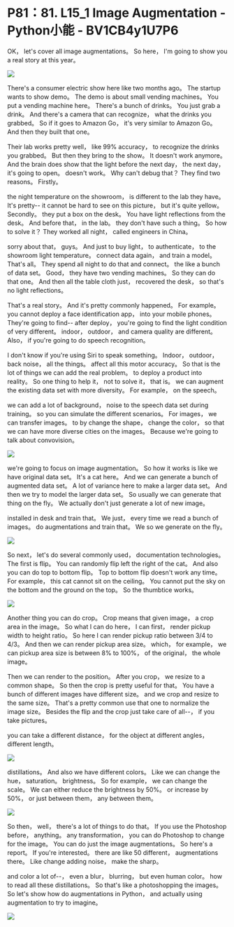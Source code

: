 # P81：81. L15_1 Image Augmentation - Python小能 - BV1CB4y1U7P6

 OK， let's cover all image augmentations。 So here， I'm going to show you a real story at this year。

![](img/184743a6ec8eb38d98dd55ed4d97bb0c_1.png)

 There's a consumer electric show here like two months ago。 The startup wants to show demo。 The demo is about small vending machines。 You put a vending machine here。 There's a bunch of drinks。 You just grab a drink。 And there's a camera that can recognize， what the drinks you grabbed。 So if it goes to Amazon Go， it's very similar to Amazon Go。 And then they built that one。

 Their lab works pretty well， like 99% accuracy， to recognize the drinks you grabbed。 But then they bring to the show。 It doesn't work anymore。 And the brain does show that the light before the next day， the next day， it's going to open。 doesn't work。 Why can't debug that？ They find two reasons。 Firstly。

 the night temperature on the showroom， is different to the lab they have。 It's pretty-- it cannot be hard to see on this picture， but it's quite yellow。 Secondly。 they put a box on the desk。 You have light reflections from the desk。 And before that， in the lab。 they don't have such a thing。 So how to solve it？ They worked all night， called engineers in China。

 sorry about that， guys。 And just to buy light， to authenticate， to the showroom light temperature。 connect data again， and train a model。 That's all。 They spend all night to do that and connect。 the like a bunch of data set。 Good， they have two vending machines。 So they can do that one。 And then all the table cloth just， recovered the desk， so that's no light reflections。

 That's a real story。 And it's pretty commonly happened。 For example。 you cannot deploy a face identification app， into your mobile phones。 They're going to find-- after deploy， you're going to find the light condition of very different。 indoor， outdoor， and camera quality are different。 Also， if you're going to do speech recognition。

 I don't know if you're using Siri to speak something。 Indoor， outdoor， back noise， all the things。 affect all this motor accuracy。 So that is the lot of things we can add the real problem。 to deploy a product into reality。 So one thing to help it， not to solve it， that is。 we can augment the existing data set with more diversity。 For example， on the speech。

 we can add a lot of background， noise to the speech data set during training。 so you can simulate the different scenarios。 For images， we can transfer images。 to by change the shape， change the color， so that we can have more diverse cities on the images。 Because we're going to talk about convovision。



![](img/184743a6ec8eb38d98dd55ed4d97bb0c_3.png)

 we're going to focus on image augmentation。 So how it works is like we have original data set。 It's a cat here。 And we can generate a bunch of augmented data set。 A lot of variance here to make a larger data set。 And then we try to model the larger data set。 So usually we can generate that thing on the fly。 We actually don't just generate a lot of new image。

 installed in desk and train that。 We just， every time we read a bunch of images。 do augmentations and train that。 We so we generate on the fly。

![](img/184743a6ec8eb38d98dd55ed4d97bb0c_5.png)

 So next， let's do several commonly used， documentation technologies。 The first is flip。 You can randomly flip left the right of the cat。 And also you can do top to bottom flip。 Top to bottom flip doesn't work any time。 For example， this cat cannot sit on the ceiling。 You cannot put the sky on the bottom and the ground on the top。 So the thumbtice works。





![](img/184743a6ec8eb38d98dd55ed4d97bb0c_7.png)

 Another thing you can do crop。 Crop means that given image， a crop area in the image。 So what I can do here， I can first， render pickup width to height ratio。 So here I can render pickup ratio between 3/4 to 4/3。 And then we can render pickup area size。 which， for example， we can pickup area size is between 8% to 100%， of the original， the whole image。

 Then we can render to the position。 After you crop， we resize to a common shape。 So then the crop is pretty useful for that。 You have a bunch of different images have different size。 and we crop and resize to the same size。 That's a pretty common use that one to normalize the image size。 Besides the flip and the crop just take care of all--， if you take pictures。

 you can take a different distance， for the object at different angles， different length。

![](img/184743a6ec8eb38d98dd55ed4d97bb0c_9.png)

 distillations。 And also we have different colors。 Like we can change the hue， saturation。 brightness。 So for example， we can change the scale。 We can either reduce the brightness by 50%。 or increase by 50%， or just between them， any between them。

![](img/184743a6ec8eb38d98dd55ed4d97bb0c_11.png)

 So then， well， there's a lot of things to do that。 If you use the Photoshop before， anything。 any transformation， you can do Photoshop to change for the image。 You can do just the image augmentations。 So here's a report。 If you're interested。 there are like 50 different， augmentations there。 Like change adding noise， make the sharp。

 and color a lot of--， even a blur， blurring， but even human color。 how to read all these distillations。 So that's like a photoshopping the images。 So let's show how do augmentations in Python， and actually using augmentation to try to imagine。

![](img/184743a6ec8eb38d98dd55ed4d97bb0c_13.png)